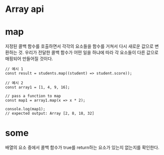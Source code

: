 # Array api

# map

지정된 콜백 함수를 호출하면서 각각의 요소들을 함수를 거쳐서 다시 새로운 값으로 변환하는 것. 우리가 전달한 콜백 함수가 어떤 일을 하냐에 따라 각 요소들이 다른 값으로 매핑되어 만들어질 것이다.

```
// 예시 1
const result = students.map((student) => student.score));
```

```
// 예시 2
const array1 = [1, 4, 9, 16];

// pass a function to map
const map1 = array1.map(x => x * 2);

console.log(map1);
// expected output: Array [2, 8, 18, 32]
```

# some

배열의 요소 중에서 콜백 함수가 true를 return하는 요소가 있는지 없는지를 확인한다.

